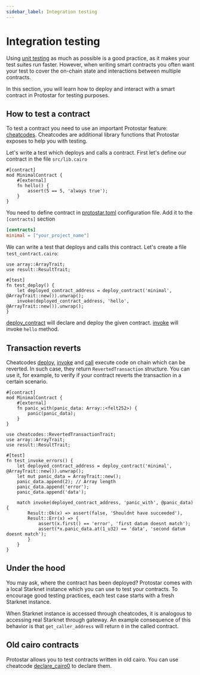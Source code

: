 ```yaml
---
sidebar_label: Integration testing
---
```


# Integration testing

Using [unit testing](./01-unit-testing.md) as much as possible is a good practice, as it makes your test suites run faster. However, when writing smart contracts you often want your test to cover the on-chain state and interactions between multiple contracts.

In this section, you will learn how to deploy and interact with a smart contract in Protostar for testing purposes. 

## How to test a contract
To test a contract you need to use an important Protostar feature:  [cheatcodes](./03-cheatcodes.md). Cheatcodes are additional library functions that Protostar exposes to help you with testing.

Let's write a test which deploys and calls a contract. First let's define our contract in the file `src/lib.cairo`

```cairo title="Deployed contract"
#[contract]
mod MinimalContract {
    #[external]
    fn hello() {
        assert(5 == 5, 'always true');
    }
}
```

You need to define contract in [protostar.toml](../04-protostar-toml.md) configuration
file. Add it to the `[contracts]` section
```toml title="Configuration file"
[contracts]
minimal = ["your_project_name"]
```

We can write a test that deploys and calls this contract. Let's create a file `test_contract.cairo`:
```cairo title="Example"
use array::ArrayTrait;
use result::ResultTrait;

#[test]
fn test_deploy() {
    let deployed_contract_address = deploy_contract('minimal', @ArrayTrait::new()).unwrap();
    invoke(deployed_contract_address, 'hello', @ArrayTrait::new()).unwrap();
}
```
[deploy_contract](./cheatcodes-reference/deploy_contract.md) will declare and deploy the given contract. [invoke](./cheatcodes-reference/invoke.md) will invoke `hello` method.

## Transaction reverts

Cheatcodes [deploy](./cheatcodes-reference/deploy.md), [invoke](./cheatcodes-reference/invoke.md) and [call](./cheatcodes-reference/call.md) execute code on chain which can be reverted.
In such case, they return `RevertedTransaction` structure. You can use it, for example, to verify if your contract reverts the transaction in a certain scenario.

```cairo title="Deployed contract"
#[contract]
mod MinimalContract {
    #[external]
    fn panic_with(panic_data: Array::<felt252>) {
        panic(panic_data);
    }
}
```
```cairo title="Test"
use cheatcodes::RevertedTransactionTrait;
use array::ArrayTrait;
use result::ResultTrait;

#[test]
fn test_invoke_errors() {
    let deployed_contract_address = deploy_contract('minimal', @ArrayTrait::new()).unwrap();
    let mut panic_data = ArrayTrait::new();
    panic_data.append(2); // Array length
    panic_data.append('error');
    panic_data.append('data');
    
    match invoke(deployed_contract_address, 'panic_with', @panic_data) {
        Result::Ok(x) => assert(false, 'Shouldnt have succeeded'),
        Result::Err(x) => {
            assert(x.first() == 'error', 'first datum doesnt match');
            assert(*x.panic_data.at(1_u32) == 'data', 'second datum doesnt match');
        }
    }
}
```

## Under the hood
You may ask, where the contract has been deployed? Protostar comes with a local Starknet instance which you can use to test your contracts. 
To encourage good testing practices, each test case starts with a fresh Starknet instance. 

When Starknet instance is accessed through cheatcodes, it is analogous to accessing real Starknet through gateway. An example consequence of this behavior is that `get_caller_address` will return `0` in the called contract.

## Old cairo contracts

Protostar allows you to test contracts written in old cairo. You can use cheatcode [declare_cairo0](./cheatcodes-reference/declare-cairo0.md) to declare them.